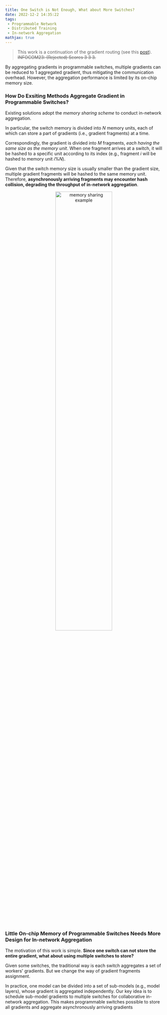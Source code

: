 ```yaml
---
title: One Switch is Not Enough, What about More Switches?
date: 2022-12-2 14:35:22
tags: 
 - Programmable Network
 - Distributed Training
 - In-network Aggregation
mathjax: true
---
```


> This work is a continuation of the gradient routing (see this [post](/2022/08/25/GradientRouting/)).
> ~~INFOCOM23: (Rejected) Scores 3 3 3.~~

By aggregating gradients in programmable switches, multiple gradients can be reduced to 1 aggregated gradient, thus mitigating the communication overhead. However, the aggregation performance is limited by its on-chip memory size.

### How Do Exsiting Methods Aggregate Gradient in Programmable Switches?

Existing solutions adopt the *memory sharing scheme* to conduct in-network aggregation.

In particular, the switch memory is divided into $N$ memory units, each of which can store a part of gradients (i.e., gradient fragments) at a time.

Correspondingly, the gradient is divided into $M$ fragments, *each having the same size as the memory unit*. When one fragment arrives at a switch, it will be hashed to a specific unit according to its index (e.g., fragment $i$ will be hashed to memory unit $i\%N$).

Given that the switch memory size is usually smaller than the gradient size, multiple gradient fragments will be hashed to the same memory unit. Therefore, **asynchronously arriving fragments may encounter hash collision, degrading the throughput of in-network aggregation**.

<p style="text-align: center;">
    <img src="2023-02-11T151628.png" alt="memory sharing example" width="60%" alignment="center">
</p>

### Little On-chip Memory of Programmable Switches Needs More Design for In-network Aggregation

The motivation of this work is simple. **Since one switch can not store the entire gradient, what about using multiple switches to store?**

Given some switches, the traditional way is each switch aggregates a set of workers' gradients. But we change the way of gradient fragments assignment.

In practice, one model can be divided into a set of sub-models (e.g., model layers), whose gradient is aggregated independently. Our key idea is to schedule sub-model gradients to multiple switches for collaborative in-network aggregation. This makes programmable switches possible to store all gradients and aggregate asynchronously arriving gradients
